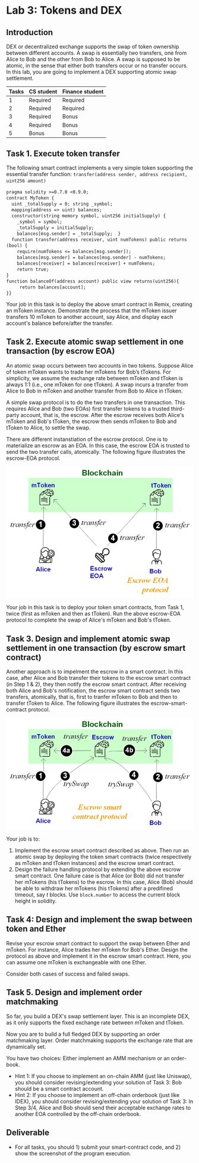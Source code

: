 Lab 3: Tokens and DEX
===

Introduction
---

DEX or decentralized exchange supports the swap of token ownership between different accounts. A swap is essentially two transfers, one from Alice to Bob and the other from Bob to Alice. A swap is supposed to be atomic, in the sense that either both transfers occur or no transfer occurs. In this lab, you are going to implement a DEX supporting atomic swap settlement.
 

| Tasks | CS student | Finance student
| --- | --- | --- |
|  1  | Required | Required |
|  2  | Required | Required |
|  3  | Required | Bonus |
|  4  | Required | Bonus |
|  5  | Bonus | Bonus |

Task 1. Execute token transfer 
---

The following smart contract implements a very simple token supporting the essential transfer function: `transfer(address sender, address recipient, uint256 amount)` 

```
pragma solidity >=0.7.0 <0.9.0; 
contract MyToken {  
  uint _totalSupply = 0; string _symbol;  
  mapping(address => uint) balances;  
  constructor(string memory symbol, uint256 initialSupply) {
    _symbol = symbol;
    _totalSupply = initialSupply;
    balances[msg.sender] = _totalSupply;  }  
  function transfer(address receiver, uint numTokens) public returns (bool) {    
    require(numTokens <= balances[msg.sender]);        
    balances[msg.sender] = balances[msg.sender] - numTokens;    
    balances[receiver] = balances[receiver] + numTokens;    
    return true;  
}
function balanceOf(address account) public view returns(uint256){
     return balances[account];
}}

```

Your job in this task is to deploy the above smart contract in Remix, creating an mToken instance. Demonstrate the process that the mToken issuer transfers 10 mToken to another account, say Alice, and display each account's balance before/after the transfer.

Task 2. Execute atomic swap settlement in one transaction (by escrow EOA)
---

An atomic swap occurs between two accounts in two tokens. Suppose Alice of token mToken wants to trade her mTokens for Bob’s tTokens. For simplicity, we assume the exchange rate between mToken and tToken is always 1:1 (i.e., one mToken for one tToken). A swap incurs a transfer from Alice to Bob in mToken and another transfer from Bob to Alice in tToken.

A simple swap protocol is to do the two transfers in one transaction. This requires Alice and Bob (two EOAs) first transfer tokens to a trusted third-party account, that is, the escrow. After the escrow receives both Alice's mToken and Bob's tToken, the escrow then sends mToken to Bob and tToken to Alice, to settle the swap. 

There are different instanstiation of the escrow protocol. One is to materialize an escrow as an EOA. In this case, the escrow EOA is trusted to send the two transfer calls, atomically. The following figure illustrates the escrow-EOA protocol.

![Contract design diagram](lab-escrow3-EOA.jpg)

Your job in this task is to deploy your token smart contracts, from Task 1, twice (first as mToken and then as tToken). Run the above escrow-EOA protocol to complete the swap of Alice's mToken and Bob's tToken. 

Task 3. Design and implement atomic swap settlement in one transaction (by escrow smart contract)
---

Another approach is to impelment the escrow in a smart contract. In this case, after Alice and Bob transfer their tokens to the escrow smart contract (in Step 1 & 2), they then notify the escrow smart contract. After receiving both Alice and Bob's notification, the escrow smart contract sends two transfers, atomically, that is, first to tranfer mToken to Bob and then to transfer tToken to Alice. The following figure illustrates the escrow-smart-contract protocol.

![Contract design diagram](lab-escrow3.jpg)

Your job is to:

1. Implement the escrow smart contract described as above. Then run an atomic swap by deploying the token smart contracts (twice respectively as mToken and tToken instances) and the escrow smart contract.
2. Design the failure handling protocol by extending the above escrow smart contract. One failure case is that Alice (or Bob) did not transfer her mTokens (his tTokens) to the escrow. In this case, Alice (Bob) should be able to withdraw her mTokens (his tTokens) after a predifined timeout, say *t* blocks. Use `block.number` to access the current block height in solidity.

Task 4: Design and implement the swap between token and Ether
---

Revise your escrow smart contract to support the swap between Ether and mToken. For instance, Alice trades her mToken for Bob's Ether. Design the protocol as above and implement it in the escrow smart contract. Here, you can assume one mToken is exchangeable with one Ether.

Consider both cases of success and failed swaps.

Task 5. Design and implement order matchmaking 
---

So far, you build a DEX's swap settlement layer. This is an incomplete DEX, as it only supports the fixed exchange rate between mToken and tToken. 

Now you are to build a full fledged DEX by supporting an order matchmaking layer. Order matchmaking supports the exchange rate that are dynamically set.

You have two choices: Either implement an AMM mechanism or an order-book. 

- Hint 1: If you choose to implement an on-chain AMM (just like Uniswap), you should consider revising/extending your solution of Task 3: Bob should be a smart contract account. 
- Hint 2: If you choose to implement an off-chain orderbook (just like IDEX), you should consider revising/extending your solution of Task 3: In Step 3/4, Alice and Bob should send their acceptable exchange rates to another EOA controlled by the off-chain orderbook.


Deliverable
---

- For all tasks, you should 1) submit your smart-contract code, and 2) show the screenshot of the program execution. 
